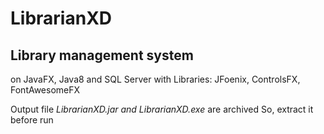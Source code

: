 # LibrarianXD
## Library management system

on JavaFX, Java8 and SQL Server
with Libraries: JFoenix, ControlsFX, FontAwesomeFX 

Output file *LibrarianXD.jar and LibrarianXD.exe* are archived So, extract it before run
